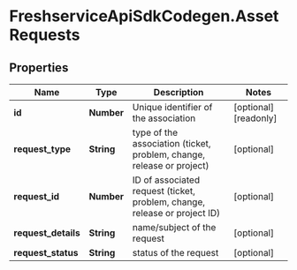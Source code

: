 # FreshserviceApiSdkCodegen.AssetRequests

## Properties

| Name                | Type       | Description                                                               | Notes                 |
| ------------------- | ---------- | ------------------------------------------------------------------------- | --------------------- |
| **id**              | **Number** | Unique identifier of the association                                      | [optional] [readonly] |
| **request_type**    | **String** | type of the association (ticket, problem, change, release or project)     | [optional]            |
| **request_id**      | **Number** | ID of associated request (ticket, problem, change, release or project ID) | [optional]            |
| **request_details** | **String** | name/subject of the request                                               | [optional]            |
| **request_status**  | **String** | status of the request                                                     | [optional]            |
